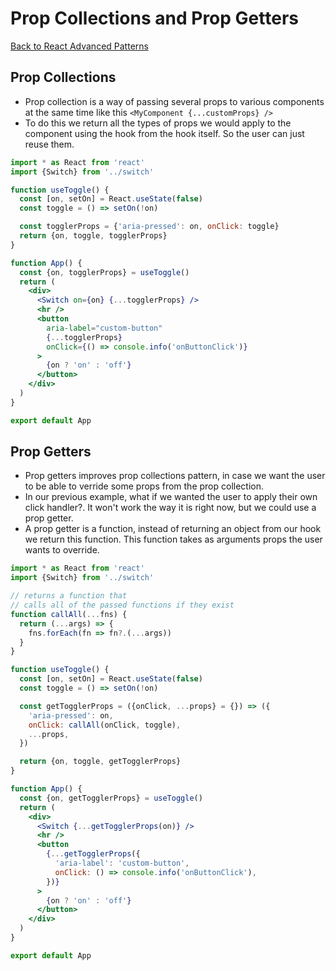 # Prop Collections and Prop Getters
[Back to React Advanced Patterns](./react-advanced-patterns.md)

## Prop Collections
- Prop collection is a way of passing several props to various components at the same time like this `<MyComponent {...customProps} />`
- To do this we return all the types of props we would apply to the component using the hook from the hook itself. So the user can just reuse them.

```jsx
import * as React from 'react'
import {Switch} from '../switch'

function useToggle() {
  const [on, setOn] = React.useState(false)
  const toggle = () => setOn(!on)

  const togglerProps = {'aria-pressed': on, onClick: toggle}
  return {on, toggle, togglerProps}
}

function App() {
  const {on, togglerProps} = useToggle()
  return (
    <div>
      <Switch on={on} {...togglerProps} />
      <hr />
      <button
        aria-label="custom-button"
        {...togglerProps}
        onClick={() => console.info('onButtonClick')}
      >
        {on ? 'on' : 'off'}
      </button>
    </div>
  )
}

export default App

```

## Prop Getters
- Prop getters improves prop collections pattern, in case we want the user to be able to verride some props from the prop collection.
- In our previous example, what if we wanted the user to apply their own click handler?. It won't work the way it is right now, but we could use a prop getter.
- A prop getter is a function, instead of returning an object from our hook we return this function. This function takes as arguments props the user wants to override.

```jsx
import * as React from 'react'
import {Switch} from '../switch'

// returns a function that
// calls all of the passed functions if they exist
function callAll(...fns) {
  return (...args) => {
    fns.forEach(fn => fn?.(...args))
  }
}

function useToggle() {
  const [on, setOn] = React.useState(false)
  const toggle = () => setOn(!on)

  const getTogglerProps = ({onClick, ...props} = {}) => ({
    'aria-pressed': on,
    onClick: callAll(onClick, toggle),
    ...props,
  })

  return {on, toggle, getTogglerProps}
}

function App() {
  const {on, getTogglerProps} = useToggle()
  return (
    <div>
      <Switch {...getTogglerProps(on)} />
      <hr />
      <button
        {...getTogglerProps({
          'aria-label': 'custom-button',
          onClick: () => console.info('onButtonClick'),
        })}
      >
        {on ? 'on' : 'off'}
      </button>
    </div>
  )
}

export default App
```
